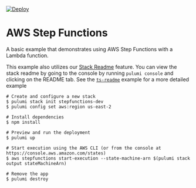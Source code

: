 [![Deploy](https://get.pulumi.com/new/button.svg)](https://app.pulumi.com/new?template=https://github.com/pulumi/examples/blob/master/aws-ts-stepfunctions/README.md)

# AWS Step Functions

A basic example that demonstrates using AWS Step Functions with a Lambda function.

This example also utilizes our [Stack Readme](https://www.pulumi.com/docs/intro/pulumi-service/projects-and-stacks/#stack-readme) feature. You can view the stack readme by going to the console by running `pulumi console` and clicking on the README tab. See the [`ts-readme`](../ts-readme/) example for a more detailed example

```
# Create and configure a new stack
$ pulumi stack init stepfunctions-dev
$ pulumi config set aws:region us-east-2

# Install dependencies
$ npm install

# Preview and run the deployment
$ pulumi up

# Start execution using the AWS CLI (or from the console at https://console.aws.amazon.com/states)
$ aws stepfunctions start-execution --state-machine-arn $(pulumi stack output stateMachineArn)

# Remove the app
$ pulumi destroy
```